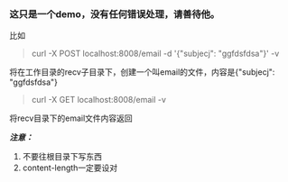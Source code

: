 ### 这只是一个demo，没有任何错误处理，请善待他。
比如
> curl -X POST localhost:8008/email -d '{"subjecj": "ggfdsfdsa"}' -v

将在工作目录的recv子目录下，创建一个叫email的文件，内容是{"subjecj": "ggfdsfdsa"}
> curl -X GET localhost:8008/email -v

将recv目录下的email文件内容返回

***注意：***
1. 不要往根目录下写东西
2. content-length一定要设对
